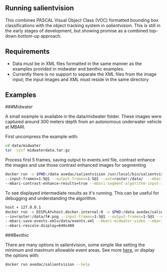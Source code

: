 ## Running salientvision

This combines PASCAL Visual Object Class (VOC) formatted bounding box classifications with the object tracking system 
in *salientvision*. This is still in the early stages of development, but showing promise as a combined top-down bottom-up approach.

## Requirements
*  Data must be in XML files formatted in the same manner as the examples provided in midwater and benthic examples.
*  Currently there is no support to separate the XML files from the image input; the input images and XML must 
reside in the same directory

## Examples


###Midwater 

A small example is available in the data/midwater folder. These images were captured around 300 meters depth from 
an autonomous underwater vehicle at MBARI.  

First uncompress the example with:
 
```bash 
cd data/midwater
tar -vzxf midwaterdata.tar.gz
```
Process first 5 frames, saving output to events.xml file, contrast enhance the images and use those contrast enhanced
images for segmenting
```bash 
docker run -v $PWD:/data avedac/salientvision /usr/local/bin/salientvision --in=raster:/data/f#.png \
--input-frames=1-5@1 --output-frames=1-5@1 --out=raster:/data/  --mbari-save-events-xml=/data/events.xml \
--mbari-contrast-enhance-results=true --mbari-segment-algorithm-input-image=ContrastEnhance
```

To see displayed intermediate results as it's running. This can be useful for debugging and understanding the algorithm.
```bash 
host + 127.0.0.1
docker run -e DISPLAY=host.docker.internal:0 -v $PWD:/data avedac/salientvision /usr/local/bin/salientvision \
--in=raster:/data/f#.png --input-frames=1-5@1 --output-frames=1-5@1 --out=raster:/data/  \
--mbari-save-events-xml=/data/events.xml --mbari-midwater-video --mbari-display-results \
--mbari-rescale-display=640x480
```
  
###Benthic


There are many options in salientvision, some simple like setting the minimum and maximum allowable event areas.  See more [here](OPTIONS.md), or display the options with:

 ```bash 
docker run avedac/salientvision --help
```
